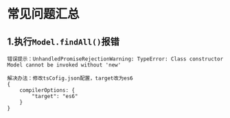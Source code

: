 # 常见问题汇总

## 1.执行`Model.findAll()`报错
```
错误提示：UnhandledPromiseRejectionWarning: TypeError: Class constructor Model cannot be invoked without 'new'

解决办法：修改tsCofig.json配置，target改为es6
{
    compilerOptions: {
        "target": "es6"
    }
}
```

